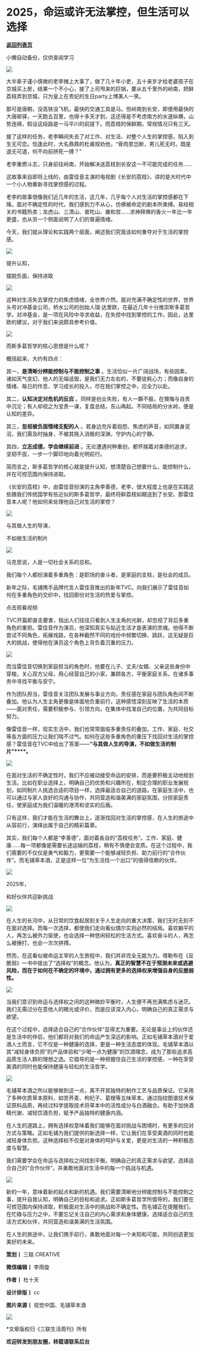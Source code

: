 # 2025，命运或许无法掌控，但生活可以选择

[**返回列表页**](/gzh/三联生活周刊)

小懒自动备份，仅供查阅学习

![](https://mmbiz.qpic.cn/mmbiz_jpg/c2Sib3Mp7pONicUJPZwKZ5u0z4F0dMLZ0oKrd9IUDr7pfpY6tqGDBuBPgMxBUP4xbsWnKuFoDp6I9fxEQcEwTCSA/640?wx_fmt=jpeg&from;=appmsg)

大半辈子谨小慎微的老李摊上大事了，做了几十年小吏，五十来岁才给老婆孩子在京城买上房，结果一个不小心，接了上司甩来的巨锅，要从五千里外的岭南，把鲜荔枝弄到京城，只为皇上在贵妃的生日party上博美人一笑。

  

那可是唐朝，没高铁没飞机，最快的交通工具是马。但岭南到长安，即便用最快的大唐邮驿，一天跑五百里，也得十多天才到，这还得是不考虑南方的水道纵横，山势连绵，假设这段路是一马平川的前提下。而荔枝的保鲜期，常规情况只有三天。

  

接了这样的任务，老李瞬间失去了对工作、对生活、对整个人生的掌控感，陷入到生无可恋。恰逢此时，大名鼎鼎的杜甫规劝他，“骨肉恩岂断，男儿死无时。既是退无可退，何不向前拼死一搏？”

  

老李重燃斗志，只身前往岭南，开始解决送荔枝到长安这一不可能完成的任务……

  

这故事来自即将上线的，由雷佳音主演的电视剧《长安的荔枝》，讲的是大时代中一个小人物重新寻找掌控感的过程。

  

老李的故事很像我们近几年的生活，这几年，几乎每个人对生活的掌控感都在下降。面对不确定性的时代，我们感到力不从心，仿佛被命定的剧本所束缚。易经相关的书籍热卖；龙虎山、三清山、普陀山、雍和宫……求神拜佛的香火一年比一年更盛，也从另一个侧面说明了人们的普遍情绪。

  

今天，我们就从理论和实践两个层面，阐述我们究竟该如何重夺对于生活的掌控感。

  

  

![](https://mmbiz.qpic.cn/mmbiz_jpg/c2Sib3Mp7pONicUJPZwKZ5u0z4F0dMLZ0o73gH1JqjJ9sAItUkPWmyJw9VyKMqspdxYUbpZyYLtgJah1QkohjwTQ/640?wx_fmt=jpeg&from;=appmsg)

提升认知，  

摆脱负面，保持进取

![](https://mmbiz.qpic.cn/mmbiz_png/c2Sib3Mp7pONicUJPZwKZ5u0z4F0dMLZ0ohsrPR3czjPKTmbaB8uS50RSzZhMhxT7wzKtWuernhqb3GrjILSjCWg/640?wx_fmt=png&from;=appmsg)

  

这种对生活失去掌控力的焦虑情绪，全世界介然。面对充满不确定性的世界，世界头号对冲基金公司，桥水公司的创始人瑞·达里欧，在最近几年十分推崇斯多葛哲学。对冲基金，是一项在风险中寻求收益，在失控中找到掌控的工作。因此，达里欧的建议，对于我们来说颇具参考价值。

  

![](https://mmbiz.qpic.cn/mmbiz_jpg/c2Sib3Mp7pONicUJPZwKZ5u0z4F0dMLZ0oNfMiaU9bicT57VJoxia43knp0sc4X1x4wE1gSoaq6jYjRlic9Qu2BicunRA/640?wx_fmt=jpeg&from;=appmsg)

  

而斯多葛哲学的核心思想是什么呢？

  

概括起来，大约有四点：

  

其一，**是清晰分辨能控制与不能控制之事**
。生活恰似一片广阔战场，有些因素，诸如天气变幻、他人的无端诋毁，是我们无力左右的，不要徒耗心力；而像自身的情绪、每日的作息、学习成长的投入，尽在我们掌控之中，应全力以赴。

  

其二，**认知决定对危机的反应**
。同样是创业失败，有人一蹶不振，在懊悔与自责中沉沦；有人却视之为宝贵一课，复盘总结，东山再起。不同结局的分水岭，便是认知的差异。

  

其三，**忽视被负面情绪支配的人** 。若身边充斥着抱怨、焦虑的声音，如同置身泥沼，我们需及时抽身，不被其拖入消极的深渊，守护内心的宁静。

  

其四，**立志成德，学会继续前进** 。无论遭遇何种重创，都怀揣着对美德的追求，坚韧不拔，一步一个脚印地向着光明前行。

  

简而言之，斯多葛哲学的核心就是提升认知，想清楚自己想要什么，能控制什么，并在可控范围内保持进取。

  

《长安的荔枝》中，由雷佳音扮演的主角李善德，老李，很大程度上也是在实践这些跟我们传统国学有些近似的斯多葛哲学，最终将鲜荔枝如期送到了长安。那雷佳音本人呢？他如何来处理他自己对生活的掌控？

  

  

![](https://mmbiz.qpic.cn/mmbiz_jpg/c2Sib3Mp7pONicUJPZwKZ5u0z4F0dMLZ0o791GFxicib3OmNfQeIOrXlTvpteK2E13XyyBNbF9iaBz6UFebyptJ74Nw/640?wx_fmt=jpeg&from;=appmsg)

与其做人生的导演，

不如做生活的制片

![](https://mmbiz.qpic.cn/mmbiz_png/c2Sib3Mp7pONicUJPZwKZ5u0z4F0dMLZ0ohsrPR3czjPKTmbaB8uS50RSzZhMhxT7wzKtWuernhqb3GrjILSjCWg/640?wx_fmt=png&from;=appmsg)

  

马克思说，人是一切社会关系的总和。

  

我们每个人都扮演着多重角色：是职场的奋斗者，是家庭的支柱，是社会的成员。

  

新年之际，毛铺携手品牌代言人雷佳音推出的新年TVC。向我们展示了雷佳音如何在多重角色的交织中，找回那份对生活的热爱与掌控。

  

点击观看视频

  

TVC开篇即直击要害，指出人们往往只看到人生主角的光鲜，却忽视了背后多重角色的重担。雷佳音作为演员，他深知真实与贴近生活才是表演的灵魂。他得不断尝试不同角色，拓展戏路，在各种截然不同的戏份中频繁切换、跳跃，这无疑是巨大的挑战，使得他在演员这个角色上背负着沉重的压力。

  

![](https://mmbiz.qpic.cn/mmbiz_png/c2Sib3Mp7pONicUJPZwKZ5u0z4F0dMLZ0oKnqXrjkzMKeEqiaVib2oKuzVQhbXebwUiaUFyNexrLXeUwL1KOGRUjhIg/640?wx_fmt=png&from;=appmsg)

  

而当雷佳音切换到家庭担当的角色时，他要在儿子、丈夫/女婿、父亲这些身份中穿梭。关心双方父母，用心经营自己的小家，兼顾各方，平衡家庭关系，在诸多事务中寻找平衡与安宁。

  

作为团队担当，雷佳音关注团队发展与事业方向，责任感在家庭与团队角色间不断叠加。他认为人生主角更像是体面地负重前行，这种感悟深刻反映了生活的本质——面对责任，需要积极参与、引领方向，在集体中找准自己的位置，为共同目标努力。

  

像雷佳音一样，现实生活中，我们也常常面临多重责任的叠加，工作、家庭、社交等各方面的压力让我们喘不过气。如何在这些多重角色的重压下找回对生活的掌控感？雷佳音在TVC中给出了答案——**“与其做人生的导演，不如做生活的制片”****。**

  

![](https://mmbiz.qpic.cn/mmbiz_png/c2Sib3Mp7pONicUJPZwKZ5u0z4F0dMLZ0oUgMTQ6TfavhLTEkp6ib0QhVrHOWVib85GknsHdf4uibcqWRwfA3Xd2Hzw/640?wx_fmt=png&from;=appmsg)

  

在面对生活的不确定性时，我们不应被动接受命运的安排，而是要积极主动地规划生活。比如在职业选择上，明确自己的优势和兴趣所在，制定合理的职业发展规划，如同制片人挑选合适的项目一样，选择最适合自己的道路。在家庭生活中，也可以通过与家人良好的沟通与协作，共同营造和谐美满的家庭氛围，分担家庭责任，使家庭成为我们温暖的港湾和坚实的后盾。

  

只有这样，我们才能在生活的舞台上，逐渐找回对生活的掌控感，在人生的旅途中从容前行，演绎出属于自己的精彩篇章。

  

其实，我们每个人都是“李善德”，面对着各自的“荔枝任务”。工作、家庭、健康……每一项都像是需要长途运输的荔枝，稍有不慎便会变质。在这个过程中，我们需要的不仅仅是勇气和毅力，更需要一个能够减轻负担、助力前行的“合作伙伴”。而毛铺草本酒，正是这样一位“为生活找一个出口”的值得信赖的伙伴。

  

  

![](https://mmbiz.qpic.cn/mmbiz_jpg/c2Sib3Mp7pONicUJPZwKZ5u0z4F0dMLZ0oD4W8ISlSNV0Fhlyknc624KPD9Cc5E9tzUx5lG8fG1BjxRrlMe5WSxg/640?wx_fmt=jpeg&from;=appmsg)

2025年，  

和好伙伴共迎新挑战

![](https://mmbiz.qpic.cn/mmbiz_png/c2Sib3Mp7pONicUJPZwKZ5u0z4F0dMLZ0ohsrPR3czjPKTmbaB8uS50RSzZhMhxT7wzKtWuernhqb3GrjILSjCWg/640?wx_fmt=png&from;=appmsg)

  

在人生的长河中，从日常的饮食起居到关乎人生走向的重大决策，我们无时无刻不在面对选择。而每一次选择，都使我们走向看似偶尔实则必然的结局。喜欢躺平的人，再怎么被外力驱使，也会选择一种悠闲轻松的生活方式。喜欢奋斗的人，再怎么被捶打，也会一次次拼搏。

  

然而，在这看似被命运主宰的人生旅程中，我们并非完全无能为力。塔勒布在《反脆弱》一书中提出了“选择权”的概念。他认为，**真正的智慧不在于预测未来或逃避风险，而在于如何在不确定的环境中，通过拥有更多的选择权来增强自身的反脆弱性。**

  

![](https://mmbiz.qpic.cn/mmbiz_jpg/c2Sib3Mp7pONicUJPZwKZ5u0z4F0dMLZ0omVMMAQtO4NPiadHVVrOL1FNMhu40lscibicMD2lTwUYhSribUmt3wz2SxQ/640?wx_fmt=jpeg&from;=appmsg)

  

当我们意识到命运与选择权之间的这种微妙平衡时，人生便不再充满焦虑与迷茫。我们无需过分在意他人的眼光或评价，而是应该深入内心，明确自己的真正需求与欲望。

  

在这个过程中，选择适合自己的“合作伙伴”显得尤为重要。无论是事业上的伙伴还是生活中的伴侣，他们都将对我们的命运产生深远的影响。正如毛铺草本酒对于爱酒人士而言，它不仅是一种健康的选择，更是一种生活态度的体现。毛铺草本酒以其“减轻身体负担”的产品体验和“少喝一点为健康”的饮酒理念，成为了那些追求高品质生活人群的理想之选。它倡导的是一种把握住自己生活的掌控感，一种在享受美酒的同时也能保持健康与轻松的生活哲学。

  

![](https://mmbiz.qpic.cn/mmbiz_jpg/c2Sib3Mp7pONicUJPZwKZ5u0z4F0dMLZ0oqRs4yNNKwiaD9crd5B5ysqHQ6WmRFu8CVZd8tHuwkpRGDwcaEQNrkBQ/640?wx_fmt=jpeg&from;=appmsg)

  

毛铺草本酒之所以能够做到这一点，离不开其独特的制作工艺与品质保证。它采用了多种优质草本原料，如苦荞麦、枸杞子、葛根等五味草本。通过指纹图谱技术保证原料品质，再经过科学提取技术将草本中的活性成分与白酒融合。有助于加快酒精代谢、减轻饮酒负担，赋予产品独特的健康内涵。

  

在人生的道路上，拥有选择权意味着我们能够在面对挑战与困境时，有更多的应对方式与策略。正如毛铺为我们提供的新选择一样，它让我们在享受美酒的同时也能减轻身体负担。这种选择权不仅是对身体的呵护与关爱，更是对生活的一种积极态度与智慧。

  

我们需要学会在命运与选择权之间找到平衡。明确自己的真正需求与欲望，选择适合自己的“合作伙伴”，并勇敢地面对生活中的每一个挑战与机遇。

  

![](https://mmbiz.qpic.cn/mmbiz_jpg/c2Sib3Mp7pONicUJPZwKZ5u0z4F0dMLZ0oA1Olbsj2w9DqWhTjibWliaUuysg1WOib1HmD5Uribryf9ckI4efKQm2AzQ/640?wx_fmt=jpeg&from;=appmsg)

  

新的一年，意味着新的起点和新的机遇。我们需要清晰地分辨能控制与不能控制之事，提升自我认知，明确自己的目标和追求。正如斯多葛哲学所倡导的，我们要在可控范围内保持进取，积极面对生活中的挑战和不确定性。而毛铺正在提醒我们，在忙碌与压力之中，不要忘记关注自己的内心需求和身体健康。选择适合自己的生活方式和伙伴，共同营造和谐美满的生活氛围。

  

在人生的旅途中，让我们携手前行，勇敢地面对每一个未知和可能，共同创造更加美好的未来。

  

  

**策划丨** 三联.CREATIVE

**微信编辑丨** 李雨旋

**作者丨** 杜十天

**设计排版丨** cc

**图片来源丨** 视觉中国、毛铺草本酒

  

  

![](https://mmbiz.qpic.cn/mmbiz_gif/c2Sib3Mp7pONicUJPZwKZ5u0z4F0dMLZ0otdOKEslphicBiaicyHLprciaABCcYlDpf3n2RstQJ5ZZE5iaH5Kx8bIozPQ/640?wx_fmt=gif&from;=appmsg)

  

  

*文章版权归《三联生活周刊》所有

**欢迎转发到朋友圈，转载请联系后台**

  

